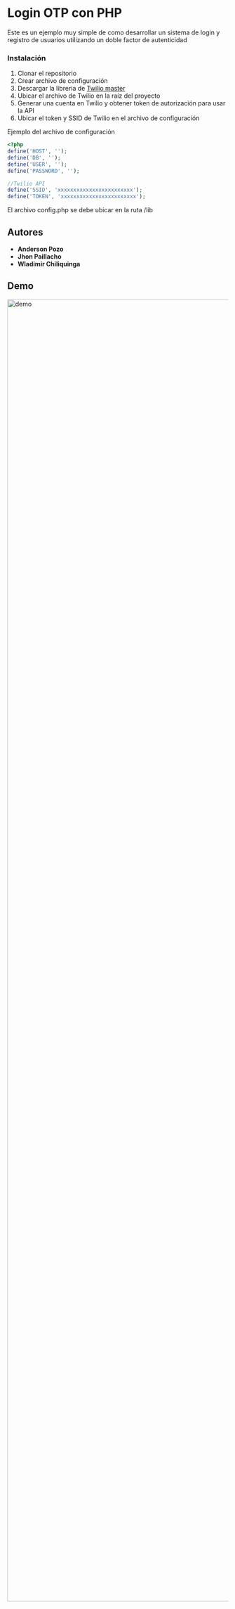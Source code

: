 # Login OTP con PHP
Este es un ejemplo muy simple de como desarrollar
un sistema de login y registro de usuarios utilizando un doble factor de autenticidad

### Instalación
1. Clonar el repositorio
2. Crear archivo de configuración
3. Descargar la libreria de [Twilio master](https://github.com/twilio/twilio-php/archive/master.zip)
4. Ubicar el archivo de Twilio en la raíz del proyecto
5. Generar una cuenta en Twilio y obtener token de autorización para usar la API
6. Ubicar el token y SSID de Twilio en el archivo de configuración

Ejemplo del archivo de configuración

```php
<?php
define('HOST', '');
define('DB', '');
define('USER', '');
define('PASSWORD', '');

//Twilio API
define('SSID', 'xxxxxxxxxxxxxxxxxxxxxxxx');
define('TOKEN', 'xxxxxxxxxxxxxxxxxxxxxxxx');
```
El archivo config.php se debe ubicar en la ruta /lib

## Autores
* **Anderson Pozo**
* **Jhon Paillacho**
* **Wladimir Chiliquinga**

## Demo
<img width="2964" alt="demo" src="https://user-images.githubusercontent.com/60895689/84843944-e10d5700-b00e-11ea-970d-d2e9d53fab5a.png">
